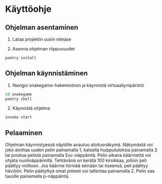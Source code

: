# Käyttöohje

## Ohjelman asentaminen

1. Lataa projektin uusin release

2. Asenna ohjelman riippuvuudet
```bash
poetry install
```

## Ohjelman käynnistäminen

1. Navigoi snakegame-hakemistoon ja käynnistä virtuaaliympäristö
```bash
cd snakegame
poetry shell
```

2. Käynnistä ohjelma
```bash
invoke start
```

## Pelaaminen

Ohjelman käynnistyessä näytölle avautuu aloitusnäkymä. Näkymästä voi joko aloittaa uuden pelin painamalla 1, katsella huipputuloksia painamalla 2 tai poistua pelistä painamalla Esc-näppäintä.
Pelin aikana käärmettä voi ohjata nuolinäppäimillä. Tehtävänä on kerätä 100 kirsikkaa, jolloin peli päättyy voittoon. Jos käärme törmää seinään tai itseensä, peli päättyy häviöön. Pelin päätyttyä
omat pisteet voi tallentaa painamalla 2. Pelin saa tauolle painamalla p-näppäintä.
